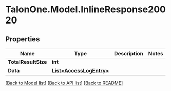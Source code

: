 # TalonOne.Model.InlineResponse20020
## Properties

Name | Type | Description | Notes
------------ | ------------- | ------------- | -------------
**TotalResultSize** | **int** |  | 
**Data** | [**List&lt;AccessLogEntry&gt;**](AccessLogEntry.md) |  | 

[[Back to Model list]](../README.md#documentation-for-models) [[Back to API list]](../README.md#documentation-for-api-endpoints) [[Back to README]](../README.md)

